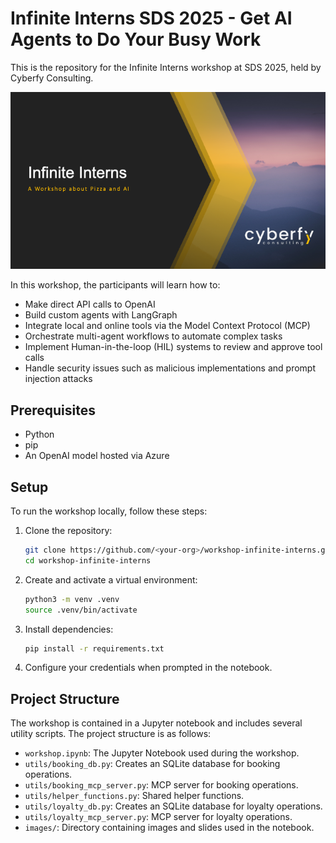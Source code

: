 # Infinite Interns SDS 2025 - Get AI Agents to Do Your Busy Work

This is the repository for the Infinite Interns workshop at SDS 2025, held by Cyberfy Consulting. 

![Slide1](./images/slides/Slide1.png)

In this workshop, the participants will learn how to:

* Make direct API calls to OpenAI
* Build custom agents with LangGraph
* Integrate local and online tools via the Model Context Protocol (MCP)
* Orchestrate multi-agent workflows to automate complex tasks
* Implement Human-in-the-loop (HIL) systems to review and approve tool calls
* Handle security issues such as malicious implementations and prompt injection attacks

## Prerequisites

- Python
- pip
- An OpenAI model hosted via Azure

## Setup

To run the workshop locally, follow these steps:

1. Clone the repository:
   ```bash
   git clone https://github.com/<your-org>/workshop-infinite-interns.git
   cd workshop-infinite-interns
   ```
2. Create and activate a virtual environment:
   ```bash
   python3 -m venv .venv
   source .venv/bin/activate
   ```
3. Install dependencies:
   ```bash
   pip install -r requirements.txt
   ```
4. Configure your credentials when prompted in the notebook.

## Project Structure

The workshop is contained in a Jupyter notebook and includes several utility scripts. The project structure is as follows:

- `workshop.ipynb`: The Jupyter Notebook used during the workshop.
- `utils/booking_db.py`: Creates an SQLite database for booking operations.
- `utils/booking_mcp_server.py`: MCP server for booking operations.
- `utils/helper_functions.py`: Shared helper functions.
- `utils/loyalty_db.py`: Creates an SQLite database for loyalty operations.
- `utils/loyalty_mcp_server.py`: MCP server for loyalty operations.
- `images/`: Directory containing images and slides used in the notebook.